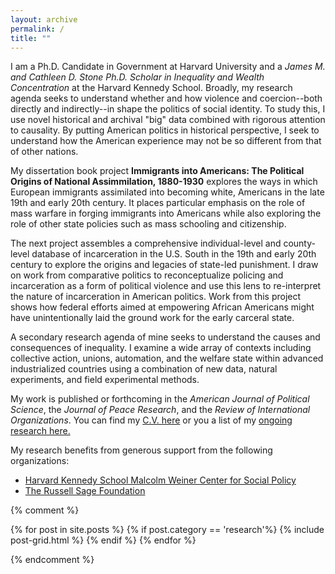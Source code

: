 ```yaml
---
layout: archive
permalink: /
title: ""
---
```


I am a Ph.D. Candidate in Government at Harvard University and a *James M. and Cathleen D. Stone Ph.D. Scholar in Inequality and Wealth Concentration* at the Harvard Kennedy School. Broadly, my research agenda seeks to understand whether and how violence and coercion--both directly and indirectly--in shape the politics of social identity. To study this, I use novel historical and archival "big" data combined with rigorous attention to causality. By putting American politics in historical perspective, I seek to understand how the American experience may not be so different from that of other nations.

My dissertation book project **Immigrants into Americans: The Political Origins of National Assimmilation, 1880-1930** explores the ways in which European immigrants assimilated into becoming white, Americans in the late 19th and early 20th century. It places particular emphasis on the role of mass warfare in forging immigrants into Americans while also exploring the role of other state policies such as mass schooling and citizenship.

The next project assembles a comprehensive individual-level and county-level database of incarceration in the U.S. South in the 19th and early 20th century to explore the origins and legacies of state-led punishment. I draw on work from comparative politics to reconceptualize policing and incarceration as a form of political violence and use this lens to re-interpret the nature of incarceration in American politics. Work from this project shows how federal efforts aimed at empowering African Americans might have unintentionally laid the ground work for the early carceral state. 

A secondary research agenda of mine seeks to understand the causes and consequences of inequality. I examine a wide array of contexts including collective action, unions, automation, and the welfare state within advanced industrialized countries using a combination of new data, natural experiments, and field experimental methods.

My work is published or forthcoming in the *American Journal of Political Science*, the *Journal of Peace Research*, and the *Review of International Organizations*. You can find my [C.V. here](https://www.dropbox.com/s/zlr80hzecyne03v/Mazumder_Academic_CV.pdf?raw=1) or you a list of my [ongoing research here.]({{site.url/research/}})

My research benefits from generous support from the following organizations:

* [Harvard Kennedy School Malcolm Weiner Center for Social Policy](https://inequality.hks.harvard.edu/)
* [The Russell Sage Foundation](https://www.russellsage.org/)

{% comment %} 

<div class="tiles">
{% for post in site.posts %}
	{% if post.category == 'research'%}
	{% include post-grid.html %}
	{% endif %}
{% endfor %}
</div>

{% endcomment %}


